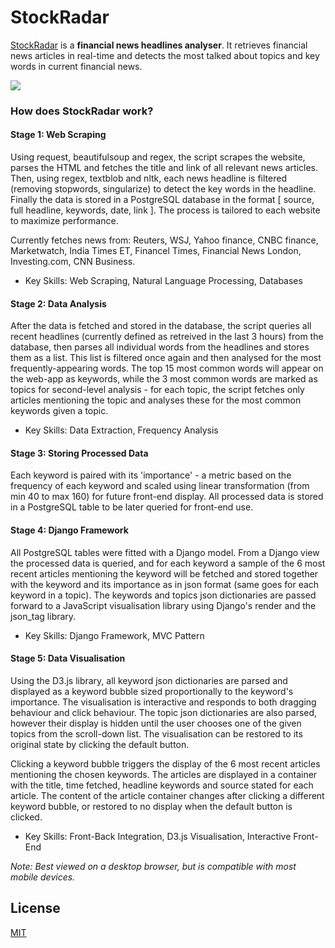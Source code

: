 # StockRadar

[StockRadar](https://stockradar.herokuapp.com/) is a **financial news headlines analyser**. It retrieves financial news articles in real-time and detects the most talked about topics and key words in current financial news.

![](demo.gif)


### How does StockRadar work?

#### Stage 1: Web Scraping
Using request, beautifulsoup and regex, the script scrapes the website, parses the HTML and fetches the title and link of all relevant news articles. Then, using regex, textblob and nltk, each news headline is filtered (removing stopwords, singularize) to detect the key words in the headline. Finally the data is stored in a PostgreSQL database in the format [ source, full headline, keywords, date, link ]. The process is tailored to each website to maximize performance.

Currently fetches news from: Reuters, WSJ, Yahoo finance, CNBC finance, Marketwatch, India Times ET, Financel Times, Financial News London, Investing.com, CNN Business.

* Key Skills: Web Scraping, Natural Language Processing, Databases

#### Stage 2: Data Analysis
After the data is fetched and stored in the database, the script queries all recent headlines (currently defined as retreived in the last 3 hours) from the database, then parses all individual words from the headlines and stores them as a list. This list is filtered once again and then analysed for the most frequently-appearing words. The top 15 most common words will appear on the web-app as keywords, while the 3 most common words are marked as topics for second-level analysis - for each topic, the script fetches only articles mentioning the topic and analyses these for the most common keywords given a topic.

* Key Skills: Data Extraction, Frequency Analysis

#### Stage 3: Storing Processed Data

Each keyword is paired with its 'importance' - a metric based on the frequency of each keyword and scaled using linear transformation (from min 40 to max 160) for future front-end display. All processed data is stored in a PostgreSQL table to be later queried for front-end use.

#### Stage 4: Django Framework

All PostgreSQL tables were fitted with a Django model. From a Django view the processed data is queried, and for each keyword a sample of the 6 most recent articles mentioning the keyword will be fetched and stored together with the keyword and its importance as in json format (same goes for each keyword in a topic). The keywords and topics json dictionaries are passed forward to a JavaScript visualisation library using Django's render and the json_tag library.

* Key Skills: Django Framework, MVC Pattern

#### Stage 5: Data Visualisation

Using the D3.js library, all keyword json dictionaries are parsed and displayed as a keyword bubble sized proportionally to the keyword's importance. The visualisation is interactive and responds to both dragging behaviour and click behaviour. The topic json dictionaries are also parsed, however their display is hidden until the user chooses one of the given topics from the scroll-down list. The visualisation can be restored to its original state by clicking the default button.

Clicking a keyword bubble triggers the display of the 6 most recent articles mentioning the chosen keywords. The articles are displayed in a container with the title, time fetched, headline keywords and source stated for each article. The content of the article container changes after clicking a different keyword bubble, or restored to no display when the default button is clicked.

* Key Skills: Front-Back Integration, D3.js Visualisation, Interactive Front-End


*Note: Best viewed on a desktop browser, but is compatible with most mobile devices.*



## License
[MIT](https://choosealicense.com/licenses/mit/)
